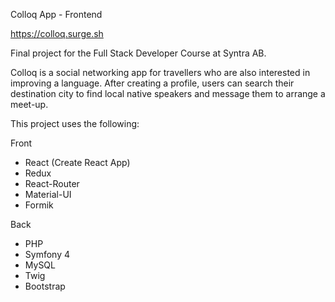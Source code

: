 Colloq App - Frontend

https://colloq.surge.sh

Final project for the Full Stack Developer Course at Syntra AB. 

Colloq is a social networking app for travellers who are also interested in improving a language. After creating a profile, users can search their destination city to find local native speakers and message them to arrange a meet-up.

This project uses the following:

Front
- React (Create React App)
- Redux
- React-Router
- Material-UI
- Formik

Back
- PHP
- Symfony 4
- MySQL
- Twig
- Bootstrap


